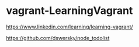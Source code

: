 # vagrant-LearningVagrant

https://www.linkedin.com/learning/learning-vagrant/

https://github.com/dswersky/node_todolist